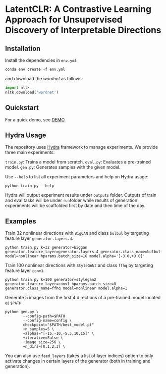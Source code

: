 #  LatentCLR: A Contrastive Learning Approach for Unsupervised Discovery of Interpretable Directions 

## Installation

Install the dependencies in ``env.yml``
``` console
conda env create -f env.yml
```

and download the *wordnet* as follows:
``` python
import nltk
nltk.download('wordnet')
```

## Quickstart

For a quick demo, see [DEMO](demo/).

## Hydra Usage

The repository uses [Hydra](https://hydra.cc) framework to manage experiments.
We provide three main experiments:

``train.py``: Trains a model from scratch.
``eval.py``: Evaluates a pre-trained model.
``gen.py``: Generates samples with the given model.

Use ``--help`` to list all experiment parameters and help on Hydra usage:

```
python train.py --help
```

Hydra will output experiment results under ``outputs`` folder.
Outputs of train and eval tasks will be under ``run``folder while results of generation experiments will be scaffolded first by date and then time of the day.

## Examples

Train 32 nonlinear directions with ``BigGAN`` and class ``bulbul`` by targeting feature layer ``generator.layers.4``.

```
python train.py k=32 generator=biggan generator.feature_layer=generator.layers.4 generator.class_name=bulbul model=nonlinear hparams.batch_size=16 model.alpha='[-3.0,+3.0]'
```

Train 100 nonlinear directions with ``StyleGAN2`` and class ``ffhq`` by targeting feature layer ``conv1``.

```
python train.py k=100 generator=stylegan2 generator.feature_layer=conv1 hparams.batch_size=8 generator.class_name=ffhq model=nonlinear model.alpha=1
```

Generate 5 images from the first 4 directions of a pre-trained model located at ``$PATH``

```
python gen.py \
        --config-path=$PATH
        --config-name=config \
        checkpoint="$PATH/best_model.pt"
        +n_samples=5 \
        +alphas="[-15,-10,-5,5,10,15]" \
        +iterative=False \
        +image_size=256 \
        +n_dirs=[0,1,2,3] \
```

You can also use ``feed_layers`` (takes a list of layer indices) option to only activate changes in certain layers of the generator (both in training and generation).

